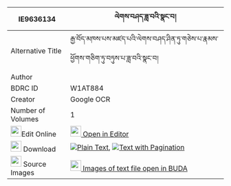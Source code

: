 |IE9636134|ལེགས་བཤད་ཟླ་བའི་སྣང་བ། 
| --- | --- 
|Alternative Title |རྒྱ་བོད་མཁས་པས་མཛད་པའི་ལེགས་བཤད་ཤིན་ཏུ་གཅེས་པ་རྣམས་ཕྱོགས་གཅིག་ཏུ་བཏུས་པ་ཟླ་བའི་སྣང་བ།
|Author | 
|BDRC ID | W1AT884
|Creator | Google OCR
|Number of Volumes| 1
|<img width="25" src="https://img.icons8.com/color/25/000000/edit-property.png">Edit Online| [<img width="25" src="https://avatars.githubusercontent.com/u/45091458?s=200&v=4"> Open in Editor](http://editor.openpecha.org/IE9636134)
|<img width="25" src="https://img.icons8.com/fluent/48/000000/download-2.png"/>  Download | [![](https://img.icons8.com/color/20/000000/txt.png)Plain Text](https://github.com/Openpecha/IE9636134/releases/download/v1/lekshe_dawa_i_nangwa_plain_IE9636134.zip), [![](https://img.icons8.com/color/20/000000/txt.png)Text with Pagination](https://github.com/Openpecha/IE9636134/releases/download/v1/lekshe_dawa_i_nangwa_pages_IE9636134.zip)
|<img width="25" src="https://img.icons8.com/plasticine/100/000000/pictures-folder.png"/>  Source Images | [<img width="25" src="https://library.bdrc.io/icons/BUDA-small.svg"> Images of text file open in BUDA](https://library.bdrc.io/show/bdr:W1AT884)
